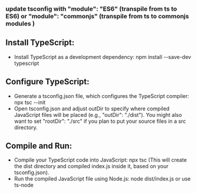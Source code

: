### update tsconfig with  "module": "ES6" (transpile from ts to ES6) or "module": "commonjs" (transpile from ts to commonjs modules )

## Install TypeScript:
* Install TypeScript as a development dependency: npm install --save-dev typescript
## Configure TypeScript:
* Generate a tsconfig.json file, which configures the TypeScript compiler: npx tsc --init
* Open tsconfig.json and adjust outDir to specify where compiled JavaScript files will be placed (e.g., 
 "outDir": "./dist"). You might also want to set "rootDir": "./src" if you plan to put your source files  in a src directory.
## Compile and Run:
* Compile your TypeScript code into JavaScript: npx tsc (This will create the dist directory and compiled index.js inside it, based on your tsconfig.json).
* Run the compiled JavaScript file using Node.js: node dist/index.js or use ts-node 
